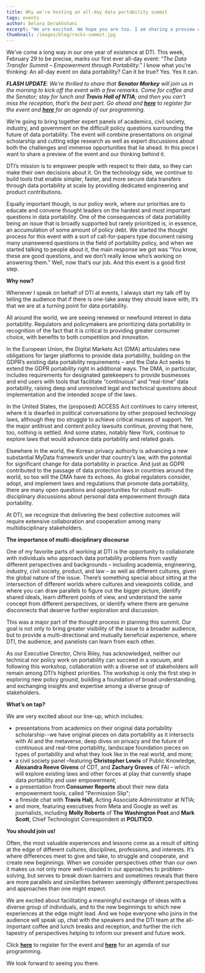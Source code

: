 ```yaml
---
title: Why we’re hosting an all-day data portability summit
tags: events
author: Delara Derakhshani
excerpt: "We are excited. We hope you are too. I am sharing a preview of our event and the thinking behind it."
thumbnail: /images/blog/rocks-summit.jpg
---
```


We’ve come a long way in our one year of existence at DTI. This week, February 29 to be precise, marks our first ever all-day event: “_The Data Transfer Summit – Empowerment through Portability_.” I know what you’re thinking: An all-day event on data portability? Can it be true? Yes. Yes it can.

_**FLASH UPDATE**: We’re thrilled to share that **Senator Markey** will join us in the morning to kick off the event with a few remarks. Come for coffee and the Senator; stay for lunch and **Travis Hall of NTIA**; and then you can’t miss the reception, that’s the best part. Go ahead and **[here](https://dtinit.org/docs/feb29summit)** to register for the event and **[here](https://dtinit.org/docs/feb29summitagenda)** for an agenda of our programming._

We’re going to bring together expert panels of academics, civil society, industry, and government on the difficult policy questions surrounding the future of data portability. The event will combine presentations on original scholarship and cutting edge research as well as expert discussions about both the challenges and immense opportunities that lie ahead. In this piece I want to share a preview of the event and our thinking behind it.

DTI’s mission is to empower people with respect to their data, so they can make their own decisions about it. On the technology side, we continue to build tools that enable simpler, faster, and more secure data transfers through data portability at scale by providing dedicated engineering and product contributions.

Equally important though, is our policy work, where our priorities are to educate and convene thought leaders on the hardest and most important questions in data portability. One of the consequences of data portability being an issue that is broadly supported but rarely prioritized is, in essence, an accumulation of some amount of policy debt. We started the thought process for this event with a sort of call-for-papers type document raising many unanswered questions in the field of portability policy, and when we started talking to people about it, the main response we got was “You know, these are good questions, and we don’t really know who’s working on answering them.” Well, now that’s our job. And this event is a good first step.

**Why now?**

Whenever I speak on behalf of DTI at events, I always start my talk off by telling the audience that if there is one-take away they should leave with, it’s that we are at a turning point for data portability.

All around the world, we are seeing renewed or newfound interest in data portability. Regulators and policymakers are prioritizing data portability in recognition of the fact that it is critical to providing greater consumer choice, with benefits to both competition and innovation.

In the European Union, the Digital Markets Act (DMA) articulates new obligations for larger platforms to provide data portability, building on the GDPR’s existing data portability requirements – and the Data Act seeks to extend the GDPR portability right in additional ways. The DMA, in particular, includes requirements for designated gatekeepers to provide businesses and end users with tools that facilitate “continuous” and “real-time” data portability, raising deep and unresolved legal and technical questions about implementation and the intended scope of the laws.

In the United States, the (proposed) ACCESS Act continues to carry interest, where it is dwarfed in political conversations by other proposed technology laws, although they too struggle to achieve critical masses of support. Yet the major antitrust and content policy lawsuits continue, proving that here, too, nothing is settled. And some states, notably New York, continue to explore laws that would advance data portability and related goals.

Elsewhere in the world, the Korean privacy authority is advancing a new substantial MyData framework under that country’s law, with the potential for significant change for data portability in practice. And just as GDPR contributed to the passage of data protection laws in countries around the world, so too will the DMA have its echoes. As global regulators consider, adopt, and implement laws and regulations that promote data portability, there are many open questions and opportunities for robust multi-disciplinary discussions about personal data empowerment through data portability.

At DTI, we recognize that delivering the best collective outcomes will require extensive collaboration and cooperation among many multidisciplinary stakeholders.

**The importance of multi-disciplinary discourse**

One of my favorite parts of working at DTI is the opportunity to collaborate with individuals who approach data portability problems from vastly different perspectives and backgrounds – including academia, engineering, industry, civil society, product, and law – as well as different cultures, given the global nature of the issue. There’s something special about sitting at the intersection of different worlds where cultures and viewpoints collide, and where you can draw parallels to figure out the bigger picture, identify shared ideals, learn different points of view, and understand the same concept from different perspectives, or identify where there are genuine disconnects that deserve further exploration and discussion.

This was a major part of the thought process in planning this summit. Our goal is not only to bring greater visibility of the issue to a broader audience, but to provide a multi-directional and mutually beneficial experience, where DTI, the audience, and panelists can learn from each other. 

As our Executive Director, Chris Riley, has acknowledged, neither our technical nor policy work on portability can succeed in a vacuum, and following this workshop, collaboration with a diverse set of stakeholders will remain among DTI’s highest priorities. The workshop is only the first step in exploring new policy ground, building a foundation of broad understanding, and exchanging insights and expertise among a diverse group of stakeholders.

**What’s on tap?**

We are very excited about our line-up, which includes:

* presentations from academics on their original data portability scholarship--we have original pieces on data portability as it intersects with AI and the metaverse, deep dives on privacy and the future of continuous and real-time portability, landscape foundation pieces on types of portability and what they look like in the real world, and more;
* a civil society panel –featuring **Christopher Lewis** of Public Knowledge, **Alexandra Reeve Givens** of CDT, and **Zachary Graves** of FAI – which will explore existing laws and other forces at play that currently shape data portability and user empowerment;
* a presentation from **Consumer Reports** about their new data empowerment tools, called "Permission Slip";
* a fireside chat with **Travis Hall,** Acting Associate Administrator at NTIA;
* and more, featuring executives from Meta and Google as well as journalists, including **Molly Roberts** of **The Washington Post** and **Mark Scott**, Chief Technologist Correspondent at **POLITICO**. 

**You should join us!**

Often, the most valuable experiences and lessons come as a result of sitting at the edge of different cultures, disciplines, professions, and interests. It’s where differences meet to give and take, to struggle and cooperate, and create new beginnings. When we consider perspectives other than our own it makes us not only more well-rounded in our approaches to problem-solving, but serves to break down barriers and sometimes reveals that there are more parallels and similarities between seemingly different perspectives and approaches than one might expect.

We are excited about facilitating a meaningful exchange of ideas with a diverse group of individuals, and to the new beginnings to which new experiences at the edge might lead. And we hope everyone who joins in the audience will speak up, chat with the speakers and the DTI team at the all-important coffee and lunch breaks and reception, and further the rich tapestry of perspectives helping to inform our present and future work.

Click **[here](https://dtinit.org/docs/feb29summit)** to register for the event and **[here](https://dtinit.org/docs/feb29summitagenda)** for an agenda of our programming.

We look forward to seeing you there.


